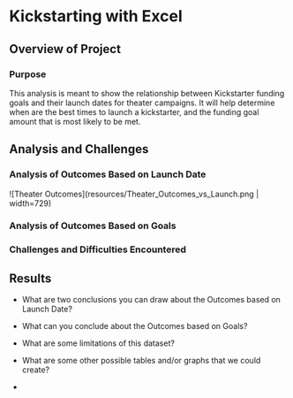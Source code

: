 # Kickstarting with Excel

## Overview of Project

### Purpose

This analysis is meant to show the relationship between Kickstarter funding goals and their launch dates for theater campaigns. It will help determine when are the best times to launch a kickstarter, and the funding goal amount that is most likely to be met.

## Analysis and Challenges

### Analysis of Outcomes Based on Launch Date

![Theater Outcomes](resources/Theater_Outcomes_vs_Launch.png | width=729)

### Analysis of Outcomes Based on Goals

### Challenges and Difficulties Encountered

## Results

- What are two conclusions you can draw about the Outcomes based on Launch Date?

- What can you conclude about the Outcomes based on Goals?

- What are some limitations of this dataset?

- What are some other possible tables and/or graphs that we could create?
- 
